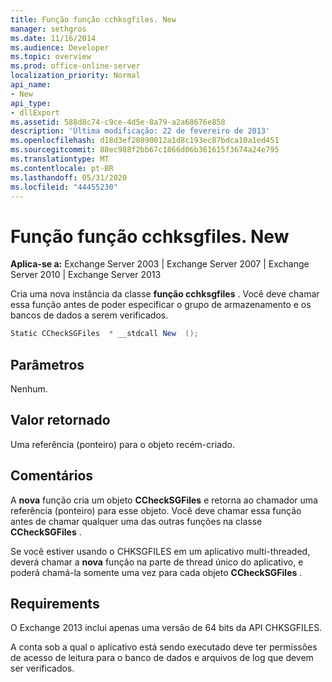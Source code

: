 ```yaml
---
title: Função função cchksgfiles. New
manager: sethgros
ms.date: 11/16/2014
ms.audience: Developer
ms.topic: overview
ms.prod: office-online-server
localization_priority: Normal
api_name:
- New
api_type:
- dllExport
ms.assetid: 588d8c74-c9ce-4d5e-8a79-a2a68676e858
description: 'Última modificação: 22 de fevereiro de 2013'
ms.openlocfilehash: d18d3ef20890012a1d8c193ec87bdca10a1ed451
ms.sourcegitcommit: 88ec988f2bb67c1866d06b361615f3674a24e795
ms.translationtype: MT
ms.contentlocale: pt-BR
ms.lasthandoff: 05/31/2020
ms.locfileid: "44455230"
---
```

# <a name="cchksgfilesnew-function"></a>Função função cchksgfiles. New

**Aplica-se a:** Exchange Server 2003 | Exchange Server 2007 | Exchange Server 2010 | Exchange Server 2013
  
Cria uma nova instância da classe **função cchksgfiles** . Você deve chamar essa função antes de poder especificar o grupo de armazenamento e os bancos de dados a serem verificados. 
  
```cs
Static CCheckSGFiles  * __stdcall New  ();

```

## <a name="parameters"></a>Parâmetros

Nenhum.
  
## <a name="return-value"></a>Valor retornado

Uma referência (ponteiro) para o objeto recém-criado.
  
## <a name="remarks"></a>Comentários

A **nova** função cria um objeto **CCheckSGFiles** e retorna ao chamador uma referência (ponteiro) para esse objeto. Você deve chamar essa função antes de chamar qualquer uma das outras funções na classe **CCheckSGFiles** . 
  
Se você estiver usando o CHKSGFILES em um aplicativo multi-threaded, deverá chamar a **nova** função na parte de thread único do aplicativo, e poderá chamá-la somente uma vez para cada objeto **CCheckSGFiles** . 
  
## <a name="requirements"></a>Requirements

O Exchange 2013 inclui apenas uma versão de 64 bits da API CHKSGFILES.
  
A conta sob a qual o aplicativo está sendo executado deve ter permissões de acesso de leitura para o banco de dados e arquivos de log que devem ser verificados.
  

